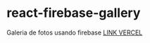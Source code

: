 # react-firebase-gallery
Galeria de fotos usando firebase
<a href="https://guisaoncella-firebase-gallery.vercel.app/">LINK VERCEL</a>
